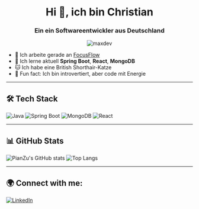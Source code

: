 <h1 align="center">Hi 👋, ich bin Christian</h1>
<h3 align="center">Ein ein Softwareentwickler aus Deutschland</h3>

<p align="center">
  <img src="https://komarev.com/ghpvc/?username=maxdev&label=Profile%20views&color=0e75b6&style=flat" alt="maxdev" />
</p>

- 🔭 Ich arbeite gerade an [FocusFlow](https://github.com/maxdev/focusflow)  
- 🌱 Ich lerne aktuell **Spring Boot**, **React**, **MongoDB**
- 🐱 Ich habe eine British Shorthair-Katze
- 🧠 Fun fact: Ich bin introvertiert, aber code mit Energie

---

## 🛠️ Tech Stack
![Java](https://img.shields.io/badge/Java-ED8B00?style=for-the-badge&logo=java&logoColor=white)
![Spring Boot](https://img.shields.io/badge/SpringBoot-6DB33F?style=for-the-badge&logo=spring&logoColor=white)
![MongoDB](https://img.shields.io/badge/MongoDB-4EA94B?style=for-the-badge&logo=mongodb&logoColor=white)
![React](https://img.shields.io/badge/React-20232A?style=for-the-badge&logo=react&logoColor=61DAFB)

---

## 📊 GitHub Stats
![PianZu's GitHub stats](https://github-readme-stats.vercel.app/api?username=PianZu&show_icons=true&theme=radical)
![Top Langs](https://github-readme-stats.vercel.app/api/top-langs/?username=maxdev&layout=compact&theme=radical)

---

## 🌍 Connect with me:
[![LinkedIn](https://img.shields.io/badge/-LinkedIn-blue?style=flat-square&logo=Linkedin&logoColor=white&link=https://linkedin.com/in/deinname)](https://linkedin.com/in/deinname)

